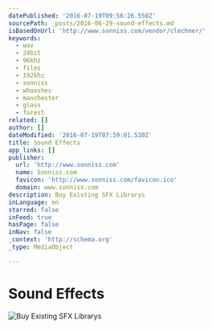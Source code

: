 ```yaml
---
datePublished: '2016-07-19T09:56:26.550Z'
sourcePath: _posts/2016-06-29-sound-effects.md
isBasedOnUrl: 'http://www.sonniss.com/vendor/clechner/'
keywords:
  - wav
  - 24bit
  - 96khz
  - files
  - 192khz
  - sonniss
  - whooshes
  - manchester
  - glass
  - forest
related: []
author: []
dateModified: '2016-07-19T07:59:01.530Z'
title: Sound Effects
app_links: []
publisher:
  url: 'http://www.sonniss.com'
  name: Sonniss.com
  favicon: 'http://www.sonniss.com/favicon.ico'
  domain: www.sonniss.com
description: Buy Existing SFX Librarys
inLanguage: en
starred: false
inFeed: true
hasPage: false
inNav: false
_context: 'http://schema.org'
_type: MediaObject

---
```

# Sound Effects
![Buy Existing SFX Librarys](https://the-grid-user-content.s3-us-west-2.amazonaws.com/3a4fb159-0683-4925-bf8e-2ad5803af8fb.png)